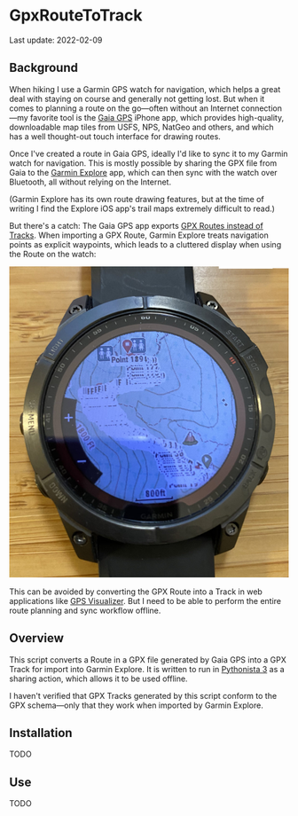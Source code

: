 # GpxRouteToTrack

Last update: 2022-02-09

## Background

When hiking I use a Garmin GPS watch for navigation, which helps a great deal with staying on course and generally not getting lost. But when it comes to planning a route on the go—often without an Internet connection—my favorite tool is the [Gaia GPS](https://www.gaiagps.com/) iPhone app, which provides high-quality, downloadable map tiles from USFS, NPS, NatGeo and others, and which has a well thought-out touch interface for drawing routes.

Once I've created a route in Gaia GPS, ideally I'd like to sync it to my Garmin watch for navigation. This is mostly possible by sharing the GPX file from Gaia to the [Garmin Explore](https://explore.garmin.com/) app, which can then sync with the watch over Bluetooth, all without relying on the Internet.

(Garmin Explore has its own route drawing features, but at the time of writing I find the Explore iOS app's trail maps extremely difficult to read.)

But there's a catch: The Gaia GPS app exports [GPX Routes instead of Tracks](https://stackoverflow.com/questions/9992705/what-is-the-difference-between-track-and-route-in-a-gpx-file). When importing a GPX Route, Garmin Explore treats navigation points as explicit waypoints, which leads to a cluttered display when using the Route on the watch:

<p style="text-align: center;"><img src="img/watch-waypoints.jpg" alt="Photo of waypoint labels on the watch" width="600"></p>

This can be avoided by converting the GPX Route into a Track in web applications like [GPS Visualizer](https://www.gpsvisualizer.com/). But I need to be able to perform the entire route planning and sync workflow offline.

## Overview

This script converts a Route in a GPX file generated by Gaia GPS into a GPX Track for import into Garmin Explore. It is written to run in [Pythonista 3](https://www.omz-software.com/pythonista/) as a sharing action, which allows it to be used offline.

I haven't verified that GPX Tracks generated by this script conform to the GPX schema—only that they work when imported by Garmin Explore.

## Installation

TODO

## Use

TODO
